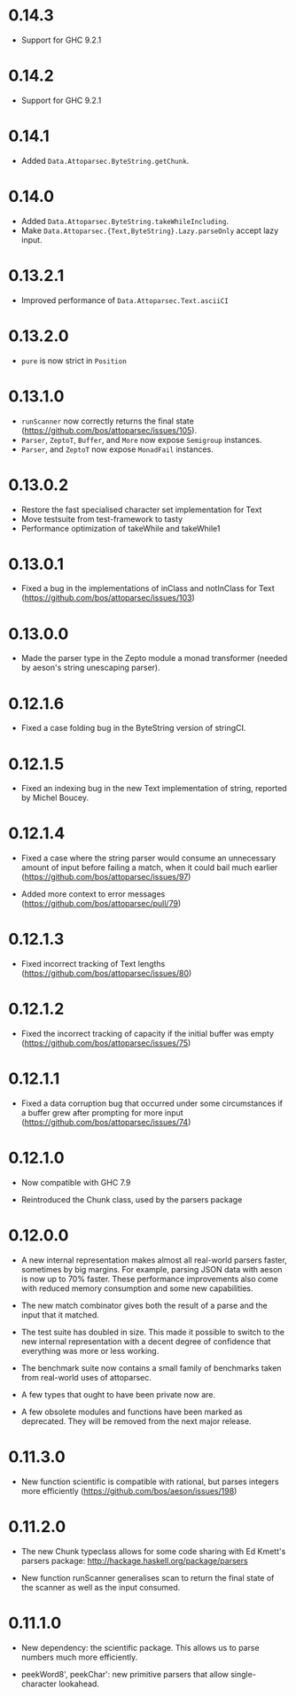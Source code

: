 # 0.14.3

* Support for GHC 9.2.1

# 0.14.2

* Support for GHC 9.2.1

# 0.14.1

* Added `Data.Attoparsec.ByteString.getChunk`.

# 0.14.0

* Added `Data.Attoparsec.ByteString.takeWhileIncluding`.
* Make `Data.Attoparsec.{Text,ByteString}.Lazy.parseOnly` accept lazy input.

# 0.13.2.1

* Improved performance of `Data.Attoparsec.Text.asciiCI`

# 0.13.2.0

* `pure` is now strict in `Position`

# 0.13.1.0

* `runScanner` now correctly returns the final state
  (https://github.com/bos/attoparsec/issues/105).
* `Parser`, `ZeptoT`, `Buffer`, and `More` now expose `Semigroup` instances.
* `Parser`, and `ZeptoT` now expose `MonadFail` instances.

# 0.13.0.2

* Restore the fast specialised character set implementation for Text
* Move testsuite from test-framework to tasty
* Performance optimization of takeWhile and takeWhile1

# 0.13.0.1

* Fixed a bug in the implementations of inClass and notInClass for
  Text (https://github.com/bos/attoparsec/issues/103)

# 0.13.0.0

* Made the parser type in the Zepto module a monad transformer
  (needed by aeson's string unescaping parser).

# 0.12.1.6

* Fixed a case folding bug in the ByteString version of stringCI.

# 0.12.1.5

* Fixed an indexing bug in the new Text implementation of string,
  reported by Michel Boucey.

# 0.12.1.4

* Fixed a case where the string parser would consume an unnecessary
  amount of input before failing a match, when it could bail much
  earlier (https://github.com/bos/attoparsec/issues/97)

* Added more context to error messages
  (https://github.com/bos/attoparsec/pull/79)

# 0.12.1.3

* Fixed incorrect tracking of Text lengths
  (https://github.com/bos/attoparsec/issues/80)

# 0.12.1.2

* Fixed the incorrect tracking of capacity if the initial buffer was
  empty (https://github.com/bos/attoparsec/issues/75)

# 0.12.1.1

* Fixed a data corruption bug that occurred under some circumstances
  if a buffer grew after prompting for more input
  (https://github.com/bos/attoparsec/issues/74)

# 0.12.1.0

* Now compatible with GHC 7.9

* Reintroduced the Chunk class, used by the parsers package

# 0.12.0.0

* A new internal representation makes almost all real-world parsers
  faster, sometimes by big margins.  For example, parsing JSON data
  with aeson is now up to 70% faster.  These performance improvements
  also come with reduced memory consumption and some new capabilities.

* The new match combinator gives both the result of a parse and the
  input that it matched.

* The test suite has doubled in size.  This made it possible to switch
  to the new internal representation with a decent degree of
  confidence that everything was more or less working.

* The benchmark suite now contains a small family of benchmarks taken
  from real-world uses of attoparsec.

* A few types that ought to have been private now are.

* A few obsolete modules and functions have been marked as deprecated.
  They will be removed from the next major release.

# 0.11.3.0

* New function scientific is compatible with rational, but parses
  integers more efficiently (https://github.com/bos/aeson/issues/198)

# 0.11.2.0

* The new Chunk typeclass allows for some code sharing with Ed
  Kmett's parsers package: http://hackage.haskell.org/package/parsers

* New function runScanner generalises scan to return the final state
  of the scanner as well as the input consumed.

# 0.11.1.0

* New dependency: the scientific package.  This allows us to parse
  numbers much more efficiently.

* peekWord8', peekChar': new primitive parsers that allow
  single-character lookahead.
